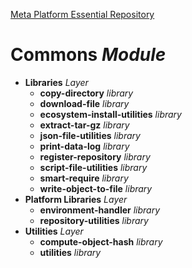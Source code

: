 [Meta Platform Essential Repository](../README.md)
# Commons *Module*
- **Libraries** *Layer*
    - **copy-directory** *library*
    - **download-file** *library*
    - **ecosystem-install-utilities** *library*
    - **extract-tar-gz** *library*
    - **json-file-utilities** *library*
    - **print-data-log** *library*
    - **register-repository** *library*
    - **script-file-utilities** *library*
    - **smart-require** *library*
    - **write-object-to-file** *library*
- **Platform Libraries** *Layer*
    - **environment-handler** *library*
    - **repository-utilities** *library*
- **Utilities** *Layer*
    - **compute-object-hash** *library*
    - **utilities** *library*